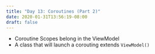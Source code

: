 ```yaml
---
title: "Day 13: Coroutines (Part 2)"
date: 2020-01-31T13:56:19-08:00
draft: false
---
```


* Coroutine Scopes belong in the ViewModel
* A class that will launch a corouting extends `ViewModel()`